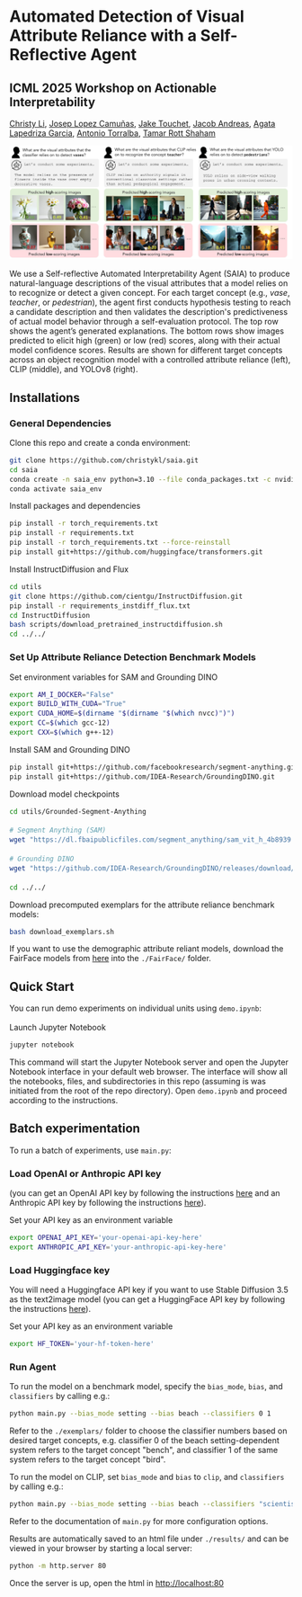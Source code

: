 # Automated Detection of Visual Attribute Reliance with a Self-Reflective Agent #
## ICML 2025 Workshop on Actionable Interpretability ##

[Christy Li](https://christykl.github.io/), [Josep Lopez Camuñas](https://yusepp.github.io/), [Jake Touchet](https://www.linkedin.com/in/jake-touchet-557329297/), [Jacob Andreas](https://www.mit.edu/~jda/), [Agata Lapedriza Garcia](https://s3.sunai.uoc.edu/web/agata/index.html), [Antonio Torralba](https://groups.csail.mit.edu/vision/torralbalab/), [Tamar Rott Shaham](https://tamarott.github.io/)

<img src="assets/teaser.jpg" alt="figure 1">

We use a Self-reflective Automated Interpretability Agent (SAIA) to produce natural-language descriptions of the visual attributes that a model relies on to recognize or detect a given concept. For each target concept (e.g., *vase*, *teacher*, or *pedestrian*), the agent first conducts hypothesis testing to reach a candidate description and then validates the description's predictiveness of actual model behavior through a self-evaluation protocol. The top row shows the agent’s generated explanations. The bottom rows show images predicted to elicit high (green) or low (red) scores, along with their actual model confidence scores. Results are shown for different target concepts across an object recognition model with a controlled attribute reliance (left), CLIP (middle), and YOLOv8 (right).

## Installations ##
### General Dependencies ###
Clone this repo and create a conda environment:
```bash
git clone https://github.com/christykl/saia.git
cd saia
conda create -n saia_env python=3.10 --file conda_packages.txt -c nvidia
conda activate saia_env
```

Install packages and dependencies
```bash
pip install -r torch_requirements.txt
pip install -r requirements.txt
pip install -r torch_requirements.txt --force-reinstall
pip install git+https://github.com/huggingface/transformers.git
```

Install InstructDiffusion and Flux
```bash
cd utils
git clone https://github.com/cientgu/InstructDiffusion.git
pip install -r requirements_instdiff_flux.txt
cd InstructDiffusion
bash scripts/download_pretrained_instructdiffusion.sh
cd ../../
```
### Set Up Attribute Reliance Detection Benchmark Models ###
Set environment variables for SAM and Grounding DINO
```bash
export AM_I_DOCKER="False"
export BUILD_WITH_CUDA="True"
export CUDA_HOME=$(dirname "$(dirname "$(which nvcc)")")
export CC=$(which gcc-12)
export CXX=$(which g++-12)
```

Install SAM and Grounding DINO
```bash
pip install git+https://github.com/facebookresearch/segment-anything.git
pip install git+https://github.com/IDEA-Research/GroundingDINO.git
```

Download model checkpoints
```bash
cd utils/Grounded-Segment-Anything

# Segment Anything (SAM)
wget "https://dl.fbaipublicfiles.com/segment_anything/sam_vit_h_4b8939.pth"

# Grounding DINO
wget "https://github.com/IDEA-Research/GroundingDINO/releases/download/v0.1.0-alpha/groundingdino_swint_ogc.pth"

cd ../../
```

Download precomputed exemplars for the attribute reliance benchmark models:
```bash
bash download_exemplars.sh
```

If you want to use the demographic attribute reliant models, download the FairFace models from [here](https://drive.google.com/drive/folders/1F_pXfbzWvG-bhCpNsRj6F_xsdjpesiFu?usp=sharing) into the ```./FairFace/``` folder.

## Quick Start ##
You can run demo experiments on individual units using ```demo.ipynb```:
\
\
Launch Jupyter Notebook
```bash
jupyter notebook
```
This command will start the Jupyter Notebook server and open the Jupyter Notebook interface in your default web browser. The interface will show all the notebooks, files, and subdirectories in this repo (assuming is was initiated from the root of the repo directory). Open ```demo.ipynb``` and proceed according to the instructions.

## Batch experimentation ##
To run a batch of experiments, use ```main.py```:

### Load OpenAI or Anthropic API key ###
(you can get an OpenAI API key by following the instructions [here](https://platform.openai.com/docs/quickstart) and an Anthropic API key by following the instructions [here](https://docs.anthropic.com/en/docs/get-started)).

Set your API key as an environment variable
```bash
export OPENAI_API_KEY='your-openai-api-key-here'
export ANTHROPIC_API_KEY='your-anthropic-api-key-here'
```

### Load Huggingface key ###
You will need a Huggingface API key if you want to use Stable Diffusion 3.5 as the text2image model (you can get a HuggingFace API key by following the instructions [here](https://huggingface.co/stabilityai/stable-diffusion-3.5-medium)).

Set your API key as an environment variable
```bash
export HF_TOKEN='your-hf-token-here'
```

### Run Agent ###
To run the model on a benchmark model, specify the ```bias_mode```, ```bias```, and ```classifiers``` by calling e.g.:
```bash
python main.py --bias_mode setting --bias beach --classifiers 0 1
``` 
Refer to the ```./exemplars/``` folder to choose the classifier numbers based on desired target concepts, e.g. classifier 0 of the beach setting-dependent system refers to the target concept "bench", and classifier 1 of the same system refers to the target concept "bird".

To run the model on CLIP, set ```bias_mode``` and ```bias``` to ```clip```, and ```classifiers``` by calling e.g.:
```bash
python main.py --bias_mode setting --bias beach --classifiers "scientist" "artist"
``` 
Refer to the documentation of ```main.py``` for more configuration options.

Results are automatically saved to an html file under ```./results/``` and can be viewed in your browser by starting a local server:
```bash
python -m http.server 80
```
Once the server is up, open the html in [http://localhost:80](http://localhost:80/results/)